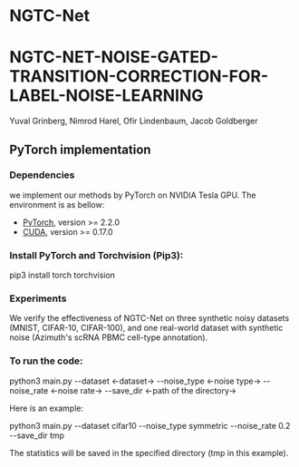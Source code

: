 # NGTC-Net

# NGTC-NET-NOISE-GATED-TRANSITION-CORRECTION-FOR-LABEL-NOISE-LEARNING

Yuval Grinberg, Nimrod Harel, Ofir Lindenbaum, Jacob Goldberger

## PyTorch implementation

### Dependencies

we implement our methods by PyTorch on NVIDIA Tesla GPU. The environment is as bellow:

- [PyTorch](https://PyTorch.org/), version >= 2.2.0
- [CUDA](https://developer.nvidia.com/cuda-downloads), version >= 0.17.0


### Install PyTorch and Torchvision (Pip3):

pip3 install torch torchvision

### Experiments

We verify the effectiveness of NGTC-Net on three synthetic noisy datasets (MNIST, CIFAR-10, CIFAR-100), and one real-world dataset with synthetic noise (Azimuth's scRNA PBMC cell-type annotation).


### To run the code:


python3 main.py --dataset &lt;-dataset-&gt;  --noise_type  &lt;-noise type-&gt; --noise_rate &lt;-noise rate-&gt; --save_dir &lt;-path of the directory-&gt;


Here is an example: 

python3 main.py --dataset cifar10  --noise_type  symmetric --noise_rate 0.2 --save_dir tmp


The statistics will be saved in the specified directory (tmp in this example). 
